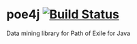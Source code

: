 # poe4j [![Build Status](https://travis-ci.org/jacob-swanson/poe4j.svg?branch=master)](https://travis-ci.org/jacob-swanson/poe4j)


Data mining library for Path of Exile for Java

